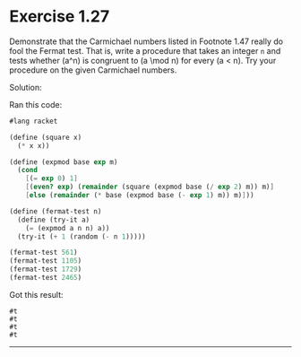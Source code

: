 # Exercise 1.27

Demonstrate that the Carmichael numbers listed in Footnote 1.47 really do fool the Fermat test. That is, write a procedure that takes an integer `n` and tests whether \(a^n\) is congruent to \(a \mod n\) for every \(a < n\). Try your procedure on the given Carmichael numbers.

Solution:

Ran this code:

```scheme
#lang racket

(define (square x)
  (* x x))

(define (expmod base exp m)
  (cond
    [(= exp 0) 1]
    [(even? exp) (remainder (square (expmod base (/ exp 2) m)) m)]
    [else (remainder (* base (expmod base (- exp 1) m)) m)]))

(define (fermat-test n)
  (define (try-it a)
    (= (expmod a n n) a))
  (try-it (+ 1 (random (- n 1)))))

(fermat-test 561)
(fermat-test 1105)
(fermat-test 1729)
(fermat-test 2465)
```

Got this result:

```
#t
#t
#t
#t
```
---